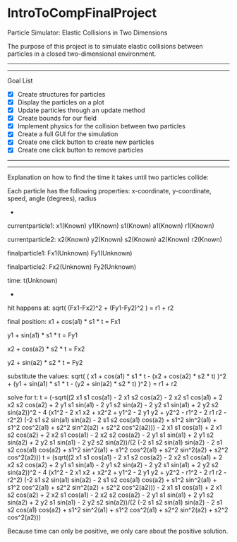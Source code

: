 # IntroToCompFinalProject

Particle Simulator: Elastic Collisions in Two Dimensions

The purpose of this project is to simulate elastic collisions between particles in a closed two-dimensional environment.

---------------------------------------------------------------------------------------------------------------------
---------------------------------------------------------------------------------------------------------------------

Goal List
- [x] Create structures for particles
- [x] Display the particles on a plot
- [x] Update particles through an update method
- [x] Create bounds for our field
- [x] Implement physics for the collision between two particles
- [x] Create a full GUI for the simulation
- [x] Create one click button to create new particles
- [x] Create one click button to remove particles

---------------------------------------------------------------------------------------------------------------------
---------------------------------------------------------------------------------------------------------------------

Explanation on how to find the time it takes until two particles collide:

Each particle has the following properties: x-coordinate, y-coordinate, speed, angle (degrees), radius

-

currentparticle1:	x1(Known)	y1(Known)	s1(Known)	a1(Known)	r1(Known)

currentparticle2:	x2(Known)	y2(Known)	s2(Known)	a2(Known)	r2(Known)

finalparticle1:		Fx1(Unknown)	Fy1(Unknown)

finalparticle2:		Fx2(Unknown)	Fy2(Unknown)

time:			t(Unknown)

-

hit happens at:
sqrt( (Fx1-Fx2)^2 + (Fy1-Fy2)^2 ) = r1 + r2


final position:
x1 + cos(a1) * s1 * t = Fx1

y1 + sin(a1) * s1 * t = Fy1

x2 + cos(a2) * s2 * t = Fx2

y2 + sin(a2) * s2 * t = Fy2


substitute the values:
sqrt( ( x1 + cos(a1) * s1 * t - (x2 + cos(a2) * s2 * t) )^2 + (y1 + sin(a1) * s1 * t - (y2 + sin(a2) * s2 * t) )^2 ) = r1 + r2


solve for t:
t = (-sqrt((2 x1 s1 cos(a1) - 2 x1 s2 cos(a2) - 2 x2 s1 cos(a1) + 2 x2 s2 cos(a2) + 2 y1 s1 sin(a1) - 2 y1 s2 sin(a2) - 2 y2 s1 sin(a1) + 2 y2 s2 sin(a2))^2 - 4 (x1^2 - 2 x1 x2 + x2^2 + y1^2 - 2 y1 y2 + y2^2 - r1^2 - 2 r1 r2 - r2^2) (-2 s1 s2 sin(a1) sin(a2) - 2 s1 s2 cos(a1) cos(a2) + s1^2 sin^2(a1) + s1^2 cos^2(a1) + s2^2 sin^2(a2) + s2^2 cos^2(a2))) - 2 x1 s1 cos(a1) + 2 x1 s2 cos(a2) + 2 x2 s1 cos(a1) - 2 x2 s2 cos(a2) - 2 y1 s1 sin(a1) + 2 y1 s2 sin(a2) + 2 y2 s1 sin(a1) - 2 y2 s2 sin(a2))/(2 (-2 s1 s2 sin(a1) sin(a2) - 2 s1 s2 cos(a1) cos(a2) + s1^2 sin^2(a1) + s1^2 cos^2(a1) + s2^2 sin^2(a2) + s2^2 cos^2(a2)))
t = (sqrt((2 x1 s1 cos(a1) - 2 x1 s2 cos(a2) - 2 x2 s1 cos(a1) + 2 x2 s2 cos(a2) + 2 y1 s1 sin(a1) - 2 y1 s2 sin(a2) - 2 y2 s1 sin(a1) + 2 y2 s2 sin(a2))^2 - 4 (x1^2 - 2 x1 x2 + x2^2 + y1^2 - 2 y1 y2 + y2^2 - r1^2 - 2 r1 r2 - r2^2) (-2 s1 s2 sin(a1) sin(a2) - 2 s1 s2 cos(a1) cos(a2) + s1^2 sin^2(a1) + s1^2 cos^2(a1) + s2^2 sin^2(a2) + s2^2 cos^2(a2))) - 2 x1 s1 cos(a1) + 2 x1 s2 cos(a2) + 2 x2 s1 cos(a1) - 2 x2 s2 cos(a2) - 2 y1 s1 sin(a1) + 2 y1 s2 sin(a2) + 2 y2 s1 sin(a1) - 2 y2 s2 sin(a2))/(2 (-2 s1 s2 sin(a1) sin(a2) - 2 s1 s2 cos(a1) cos(a2) + s1^2 sin^2(a1) + s1^2 cos^2(a1) + s2^2 sin^2(a2) + s2^2 cos^2(a2)))

Because time can only be positive, we only care about the positive solution.
